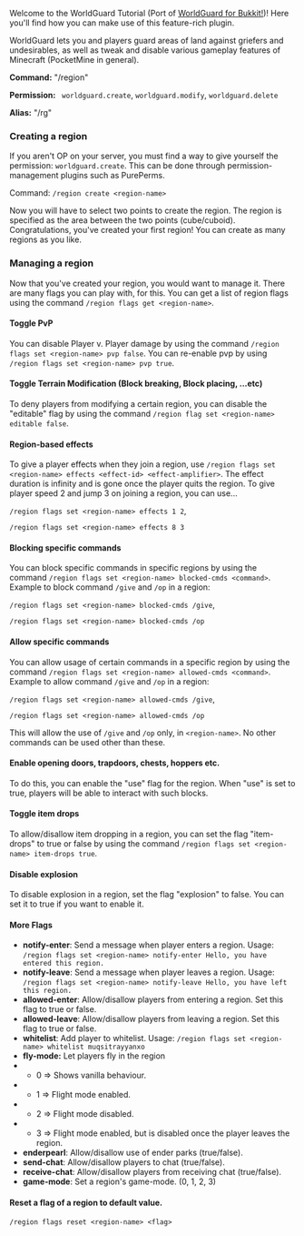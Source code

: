 Welcome to the WorldGuard Tutorial (Port of [WorldGuard for Bukkit!](https://github.com/sk89q/WorldGuard))!
Here you'll find how you can make use of this feature-rich plugin.

WorldGuard lets you and players guard areas of land against griefers and undesirables, as well as tweak and disable various gameplay features of Minecraft (PocketMine in general).

**Command:** "/region"

**Permission:** ` worldguard.create`, `worldguard.modify`, `worldguard.delete`

**Alias:** "/rg"

### Creating a region
If you aren't OP on your server, you must find a way to give yourself the permission: `worldguard.create`. This can be done through permission-management plugins such as PurePerms.

Command: `/region create <region-name>`

Now you will have to select two points to create the region. The region is specified as the area between the two points (cube/cuboid). Congratulations, you've created your first region! You can create as many regions as you like.

### Managing a region
Now that you've created your region, you would want to manage it. There are many flags you can play with, for this. You can get a list of region flags using the command `/region flags get <region-name>`.

#### Toggle PvP
You can disable Player v. Player damage by using the command `/region flags set <region-name> pvp false`. You can re-enable pvp by using `/region flags set <region-name> pvp true`.

#### Toggle Terrain Modification (Block breaking, Block placing, ...etc)
To deny players from modifying a certain region, you can disable the "editable" flag by using the command `/region flag set <region-name> editable false`.

#### Region-based effects
To give a player effects when they join a region, use `/region flags set <region-name> effects <effect-id> <effect-amplifier>`. The effect duration is infinity and is gone once the player quits the region. To give player speed 2 and jump 3 on joining a region, you can use...

`/region flags set <region-name> effects 1 2`,

`/region flags set <region-name> effects 8 3`

#### Blocking specific commands
You can block specific commands in specific regions by using the command `/region flags set <region-name> blocked-cmds <command>`. Example to block command `/give` and `/op` in a region:

`/region flags set <region-name> blocked-cmds /give`,

`/region flags set <region-name> blocked-cmds /op`

#### Allow specific commands
You can allow usage of certain commands in a specific region by using the command `/region flags set <region-name> allowed-cmds <command>`. Example to allow command `/give` and `/op` in a region:

`/region flags set <region-name> allowed-cmds /give`,

`/region flags set <region-name> allowed-cmds /op`

This will allow the use of `/give` and `/op` only, in `<region-name>`. No other commands can be used other than these.

#### Enable opening doors, trapdoors, chests, hoppers etc.
To do this, you can enable the "use" flag for the region. When "use" is set to true, players will be able to interact with such blocks.

#### Toggle item drops
To allow/disallow item dropping in a region, you can set the flag "item-drops" to true or false by using the command `/region flags set <region-name> item-drops true`.

#### Disable explosion
To disable explosion in a region, set the flag "explosion" to false. You can set it to true if you want to enable it.

#### More Flags
* **notify-enter**: Send a message when player enters a region. Usage: `/region flags set <region-name> notify-enter Hello, you have entered this region.`
* **notify-leave**: Send a message when player leaves a region. Usage: `/region flags set <region-name> notify-leave Hello, you have left this region.`
* **allowed-enter**: Allow/disallow players from entering a region. Set this flag to true or false.
* **allowed-leave**: Allow/disallow players from leaving a region. Set this flag to true or false.
* **whitelist**: Add player to whitelist. Usage: `/region flags set <region-name> whitelist muqsitrayyanxo`
* **fly-mode:** Let players fly in the region
* * 0 => Shows vanilla behaviour.
* * 1 => Flight mode enabled.
* * 2 => Flight mode disabled.
* * 3 => Flight mode enabled, but is disabled once the player leaves the region.
* **enderpearl**: Allow/disallow use of ender parks (true/false).
* **send-chat**: Allow/disallow players to chat (true/false).
* **receive-chat**: Allow/disallow players from receiving chat (true/false).
* **game-mode**: Set a region's game-mode. (0, 1, 2, 3)
#### Reset a flag of a region to default value.
`/region flags reset <region-name> <flag>`

#### 